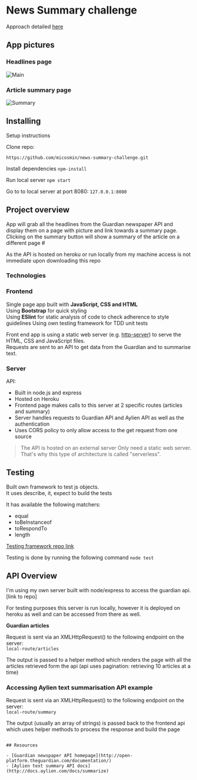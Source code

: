 # News Summary challenge

Approach detailed [here](https://github.com/micosmin/news-summary-challenge/blob/master/APPROACH.md)

## App pictures

### Headlines page

![Main](https://github.com/micosmin/news-summary-challenge/blob/master/images/Screenshot%202019-04-22%20at%2014.44.02.png?raw=true)

### Article summary page

![Summary](https://github.com/micosmin/news-summary-challenge/blob/master/images/Screenshot%202019-04-22%20at%2014.44.55.png?raw=true)

## Installing

Setup instructions

Clone repo:

`https://github.com/micosmin/news-summary-challenge.git`

Install dependencies
`npm-install`

Run local server
`npm start`

Go to to local server at port 8080:
`127.0.0.1:8080`

## Project overview

App will grab all the headlines from the Guardian newspaper API and display them on a page with picture and link towards a summary page.  
Clicking on the summary button will show a summary of the article on a different page #

As the API is hosted on heroku or run locally from my machine access is not immediate upon downloading this repo

### Technologies

### Frontend

Single page app built with **JavaScript, CSS and HTML**  
Using **Bootstrap** for quick styling  
Using **ESlint** for static analysis of code to check adherence to style guidelines
Using own testing framework for TDD unit tests

Front end app is using a static web server (e.g. [http-server](https://www.npmjs.com/package/http-server)) to serve the HTML, CSS and JavaScript files.  
Requests are sent to an API to get data from the Guardian and to summarise text.

### Server

API:

- Built in node.js and express
- Hosted on Heroku
- Frontend page makes calls to this server at 2 specific routes (articles and summary)
- Server handles requests to Guardian API and Aylien API as well as the authentication
- Uses CORS policy to only allow access to the get request from one source

> The API is hosted on an external server
> Only need a static web server. That's why this type of architecture is called "serverless".

## Testing

Built own framework to test js objects.  
It uses describe, it, expect to build the tests

It has available the following matchers:

- equal
- toBeInstanceof
- toRespondTo
- length

[Testing framework repo link](https://github.com/micosmin/news-summary-challenge/blob/master/services/testing-framework.js)

Testing is done by running the following command `node test`

## API Overview

I'm using my own server built with node/express to access the guardian api.
[link to repo]

For testing purposes this server is run locally, however it is deployed on heroku as well and can be accessed from there as well.

**Guardian articles**

Request is sent via an XMLHttpRequest() to the following endpoint on the server:  
`local-route/articles`

The output is passed to a helper method which renders the page with all the articles retrieved form the api (api uses pagination: retrieving 10 articles at a time)

### Accessing Aylien text summarisation API example

Request is sent via an XMLHttpRequest() to the following endpoint on the server:  
`local-route/summary`

The output (usually an array of strings) is passed back to the frontend api which uses helper methods to process the response and build the page

```

## Resources

- [Guardian newspaper API homepage](http://open-platform.theguardian.com/documentation/)
- [Aylien text summary API docs](http://docs.aylien.com/docs/summarize)
```
